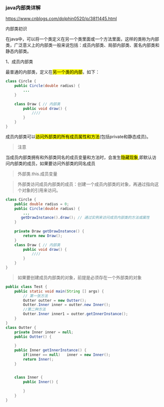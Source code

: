 ### java内部类详解

https://www.cnblogs.com/dolphin0520/p/3811445.html

内部类初识

在java中，可以将一个类定义在另一个类里面或一个方法里面，这样的类称为内部类，广泛意义上的内部类一般来说包括：成员内部类、局部内部类、匿名内部类和静态内部类。



1、成员内部类

最普通的内部类，定义在<mark>另一个类的内部</mark>，如下：

```java
class Circle {
    public Circle(double radius) {
        ...
    }
    
    class Draw { // 内部类
        public void draw() {
            ////
        }
    }
}
```

成员内部类可以<mark>访问外部类的所有成员属性和方法</mark>(包括private和静态成员)。



> 注意

当成员内部类拥有和外部类同名的成员变量和方法时，会发生<mark>隐藏现象</mark>,即默认访问内部类的成员，如果要访问外部类的同名成员

> 外部类.this.成员变量



> 外部类访问成员内部类的成员：创建一个成员内部类的对象，再通过指向这个对象的引用来访问。

```java
class Circle {
    public double radius = 0;
    public Circle(double radius) {
        ...
       getDrawInstance().draw(); // 通过实例来访问成员内部类的方法或属性
    }
    
   	private Draw getDrawInstance() {
        return new Draw();
    }
    class Draw { // 内部类
        public void draw() {
            ////
        }
    }
}
```



> 如果要创建成员内部类的对象，前提是必须存在一个外部类的对象

```java
public class Test {
    public static void main(String [] args) {
        // 第一张方法
        Outter outter = new Outter();
        Outter.Inner inner = outter.new Inner();
        //第二种方法
        Outter.Inner inner1 = outter.getInnerInstance();
    }
}
class Outter {
    private Inner inner = null;
    public Outter() {
        
    }
    public Inner getInnerInstance() {
        if(inner == null)	inner = new Inner();
        return Inner(;
    }
    
    
    class Inner {
        public Inner() {
            
        }
    }
}
```

